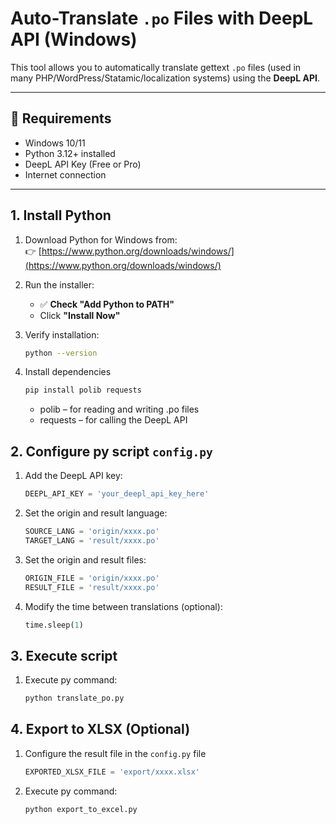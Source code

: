 # Auto-Translate `.po` Files with DeepL API (Windows)

This tool allows you to automatically translate gettext `.po` files (used in many PHP/WordPress/Statamic/localization systems) using the **DeepL API**.

---

## 🧩 Requirements

- Windows 10/11
- Python 3.12+ installed
- DeepL API Key (Free or Pro)
- Internet connection

---

## 1. Install Python

1. Download Python for Windows from:  
    👉 [https://www.python.org/downloads/windows/](https://www.python.org/downloads/windows/)

2. Run the installer:
   - ✅ **Check "Add Python to PATH"**
   - Click **"Install Now"**

3. Verify installation:
   ```bash
   python --version
   ```

4. Install dependencies
    ```bash
    pip install polib requests
    ```

    - polib – for reading and writing .po files
    - requests – for calling the DeepL API

## 2. Configure py script `config.py`

1. Add the DeepL API key:
    ```python
    DEEPL_API_KEY = 'your_deepl_api_key_here'
    ```

2. Set the origin and result language:
    ```python
    SOURCE_LANG = 'origin/xxxx.po'
    TARGET_LANG = 'result/xxxx.po'
    ```

3. Set the origin and result files:
    ```python
    ORIGIN_FILE = 'origin/xxxx.po'
    RESULT_FILE = 'result/xxxx.po'
    ```

4. Modify the time between translations (optional):
    ```python
    time.sleep(1)
    ```

## 3. Execute script

1. Execute py command: 

    ```bash
    python translate_po.py
    ```

## 4. Export to XLSX (Optional)

1. Configure the result file in the `config.py` file
    ```python
    EXPORTED_XLSX_FILE = 'export/xxxx.xlsx'
    ```

2. Execute py command:
    ```bash
    python export_to_excel.py
    ```